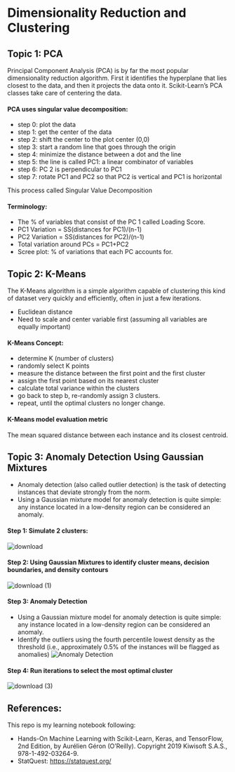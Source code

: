 # Dimensionality Reduction and Clustering

## Topic 1: PCA

Principal Component Analysis (PCA) is by far the most popular dimensionality reduction algorithm. 
First it identifies the hyperplane that lies closest to the data, and then it projects the data onto it.
Scikit-Learn’s PCA classes take care of centering the data.

#### PCA uses singular value decomposition:
- step 0: plot the data
- step 1: get the center of the data
- step 2: shift the center to the plot center (0,0)
- step 3: start a random line that goes through the origin
- step 4: minimize the distance between a dot and the line
- step 5: the line is called PC1: a linear combinator of variables
- step 6: PC 2 is perpendicular to PC1
- step 7: rotate PC1 and PC2 so that PC2 is vertical and PC1 is horizontal

This process called Singular Value Decomposition 

#### Terminology: 
- The % of variables that consist of the PC 1 called Loading Score. 
- PC1 Variation = SS(distances for PC1)/(n-1)
- PC2 Variation = SS(distances for PC2)/(n-1)
- Total variation around PCs = PC1+PC2
- Scree plot: % of variations that each PC accounts for. 

## Topic 2: K-Means

The K-Means algorithm is a simple algorithm capable of clustering this kind of dataset very quickly and efficiently, often in just a few iterations.
- Euclidean distance
- Need to scale and center variable first (assuming all variables are equally important)

#### K-Means Concept:
- determine K (number of clusters)
- randomly select K points
- measure the distance between the first point and the first cluster
- assign the first point based on its nearest cluster
- calculate total variance within the clusters
- go back to step b, re-randomly assign 3 clusters.
- repeat, until the optimal clusters no longer change.

#### K-Means model evaluation metric
The mean squared distance between each instance and its closest centroid.

## Topic 3: Anomaly Detection Using Gaussian Mixtures
- Anomaly detection (also called outlier detection) is the task of detecting instances that deviate strongly from the norm.
- Using a Gaussian mixture model for anomaly detection is quite simple: any instance located in a low-density region can be considered an anomaly.

#### Step 1: Simulate 2 clusters:
![download](https://user-images.githubusercontent.com/44503223/126397269-e25baf38-9f5b-47fa-b4bf-96420d8cc0de.png)

#### Step 2: Using Gaussian Mixtures to identify cluster means, decision boundaries, and density contours
![download (1)](https://user-images.githubusercontent.com/44503223/126397363-bdfdc1f7-7ca4-4e52-8ca9-1e4efc2836c5.png)

#### Step 3: Anomaly Detection
- Using a Gaussian mixture model for anomaly detection is quite simple: any instance located in a low-density region can be considered an anomaly.
- Identify the outliers using the fourth percentile lowest density as the threshold (i.e., approximately 0.5% of the instances will be flagged as anomalies)
![Anomaly Detection](https://user-images.githubusercontent.com/44503223/126397555-32039a63-5aaa-46bb-a0a6-928673bc3f99.png)

#### Step 4: Run iterations to select the most optimal cluster
![download (3)](https://user-images.githubusercontent.com/44503223/126397646-44652944-9757-4fc8-bb09-db370b043369.png)


## References:
This repo is my learning notebook following:
- Hands-On Machine Learning with Scikit-Learn, Keras, and TensorFlow, 2nd Edition, by Aurélien Géron (O’Reilly). Copyright 2019 Kiwisoft S.A.S., 978-1-492-03264-9.
- StatQuest: https://statquest.org/
